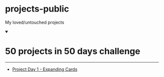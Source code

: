 # projects-public
 My loved/untouched projects
<details open>
    <summary><h1>50 projects in 50 days challenge</h1><hr></summary>
    <ul>
        <li><a href="https://github.com/alger24/projects-public/tree/main/50%20Projects%20in%2050%20Days/pd1">Project Day 1 - Expanding Cards</a></li>
    </ul>
</details>

